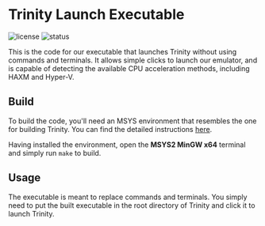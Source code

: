 # Trinity Launch Executable
![license](https://img.shields.io/badge/Licence-GPLv2-blue.svg "Apache") ![status](https://github.com/TrinityEmulator/TrinityExecutable/actions/workflows/main.yml/badge.svg)

This is the code for our executable that launches Trinity without using commands and terminals. It allows simple clicks to launch our emulator, and is capable of detecting the available CPU acceleration methods, including HAXM and Hyper-V.

## Build

To build the code, you'll need an MSYS environment that resembles the one for building Trinity. You can find the detailed instructions [here](https://github.com/TrinityEmulator/TrinityEmulator#windows). 

Having installed the environment, open the **MSYS2 MinGW x64** terminal and simply run `make` to build. 

## Usage

The executable is meant to replace commands and terminals. You simply need to put the built executable in the root directory of Trinity and click it to launch Trinity.